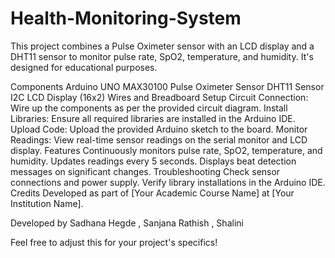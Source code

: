 # Health-Monitoring-System
This project combines a Pulse Oximeter sensor with an LCD display and a DHT11 sensor to monitor pulse rate, SpO2, temperature, and humidity. It's designed for educational purposes.

Components
Arduino UNO
MAX30100 Pulse Oximeter Sensor
DHT11 Sensor
I2C LCD Display (16x2)
Wires and Breadboard
Setup
Circuit Connection: Wire up the components as per the provided circuit diagram.
Install Libraries: Ensure all required libraries are installed in the Arduino IDE.
Upload Code: Upload the provided Arduino sketch to the board.
Monitor Readings: View real-time sensor readings on the serial monitor and LCD display.
Features
Continuously monitors pulse rate, SpO2, temperature, and humidity.
Updates readings every 5 seconds.
Displays beat detection messages on significant changes.
Troubleshooting
Check sensor connections and power supply.
Verify library installations in the Arduino IDE.
Credits
Developed as part of [Your Academic Course Name] at [Your Institution Name].

Developed by Sadhana Hegde , Sanjana Rathish , Shalini

Feel free to adjust this for your project's specifics!

